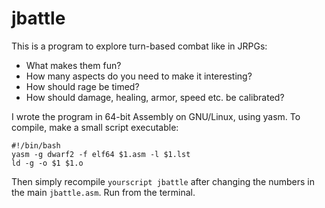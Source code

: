 # jbattle
This is a program to explore turn-based combat like in JRPGs: 

+ What makes them fun?
+ How many aspects do you need to make it interesting?
+ How should rage be timed?
+ How should damage, healing, armor, speed etc. be calibrated?

I wrote the program in 64-bit Assembly on GNU/Linux, using yasm. To compile, make a small script executable:

```
#!/bin/bash
yasm -g dwarf2 -f elf64 $1.asm -l $1.lst	
ld -g -o $1 $1.o
```

Then simply recompile `yourscript jbattle` after changing the numbers in the main `jbattle.asm`. Run from the terminal.
